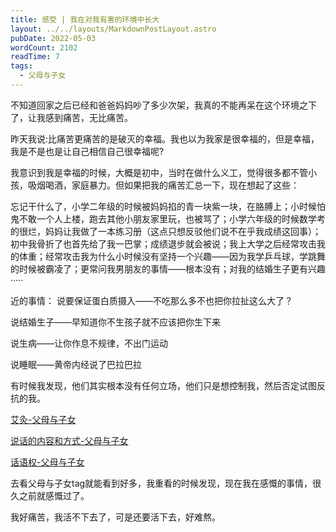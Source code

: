 ```yaml
---
title: 感受 | 我在对我有害的环境中长大
layout: ../../layouts/MarkdownPostLayout.astro
pubDate: 2022-05-03
wordCount: 2102
readTime: 7
tags:
  - 父母与子女
---
```

不知道回家之后已经和爸爸妈妈吵了多少次架，我真的不能再呆在这个环境之下了，让我感到痛苦，无比痛苦。

昨天我说:比痛苦更痛苦的是破灭的幸福。我也以为我家是很幸福的，但是幸福，我是不是也是让自己相信自己很幸福呢?

我意识到我是幸福的时候，大概是初中，当时在做什么义工，觉得很多都不管小孩，吸烟喝酒，家庭暴力。但如果把我的痛苦汇总一下，现在想起了这些：

忘记干什么了，小学二年级的时候被妈妈掐的青一块紫一块，在胳膊上；小时候怕鬼不敢一个人上楼，跑去其他小朋友家里玩，也被骂了；小学六年级的时候数学考的很烂，妈妈让我做了一本练习册（这点只想反驳他们说不在乎我成绩这回事）；初中我骨折了也首先给了我一巴掌；成绩退步就会被说；我上大学之后经常攻击我的体重；经常攻击我为什么小时候没有坚持一个兴趣——因为我学乒乓球，学跳舞的时候被霸凌了；更常问我男朋友的事情——根本没有；对我的结婚生子更有兴趣·····

近的事情：
说要保证蛋白质摄入——不吃那么多不也把你拉扯这么大了？

说结婚生子——早知道你不生孩子就不应该把你生下来

说生病——让你作息不规律，不出门运动

说睡眠——黄帝内经说了巴拉巴拉

有时候我发现，他们其实根本没有任何立场，他们只是想控制我，然后否定试图反抗的我。

[艾灸-父母与子女](https://changingmoments.vercel.app/posts/20220228/#06%E7%88%B6%E6%AF%8D%E4%B8%8E%E5%AD%90%E5%A5%B3)

[说话的内容和方式-父母与子女](https://changingmoments.vercel.app/posts/20220306/#%E7%88%B6%E6%AF%8D%E4%B8%8E%E5%AD%90%E5%A5%B3)

[话语权-父母与子女](https://changingmoments.vercel.app/posts/20220307/)

去看父母与子女tag就能看到好多，我重看的时候发现，现在我在感慨的事情，很久之前就感慨过了。

我好痛苦，我活不下去了，可是还要活下去，好难熬。
